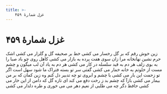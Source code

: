 ```yaml
---
title: >-
    غزل شمارهٔ ۴۵۹
---
```

# غزل شمارهٔ ۴۵۹

زین خوش رقم که بر گل رخسار می کشی
خط بر صحیفه گل و گلزار می کشی
اشک حرم نشین نهانخانه مرا
زان سوی هفت پرده به بازار می کشی
کاهل روی چو باد صبا را به بوی زلف
هر دم به قید سلسله در کار می کشی
هر دم به یاد آن لب میگون و چشم مست
از خلوتم به خانه خمار می کشی
گفتی سر تو بسته فتراک ما شود
سهل است اگر تو زحمت این بار می کشی
با چشم و ابروی تو چه تدبیر دل کنم
وه زین کمان که بر من بیمار می کشی
بازآ که چشم بد ز رخت دفع می کند
ای تازه گل که دامن از این خار می کشی
حافظ دگر چه می طلبی از نعیم دهر
می می خوری و طره دلدار می کشی
